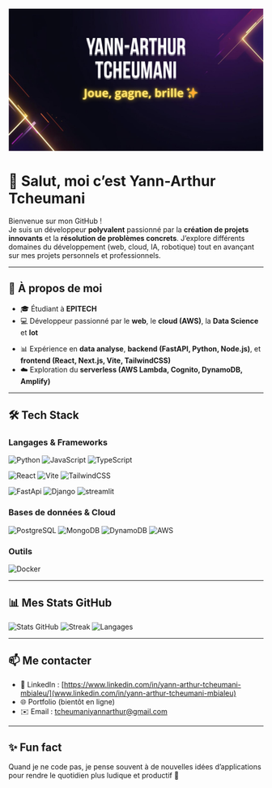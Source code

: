 <p align="center">
  <img src="asset/yplay_header_1280x360.png" alt="Yann-Arthur Tcheumani — Joue, gagne, brille" />
</p>

# 👋 Salut, moi c’est Yann-Arthur Tcheumani  

Bienvenue sur mon GitHub !  
Je suis un développeur **polyvalent** passionné par la **création de projets innovants** et la **résolution de problèmes concrets**. J’explore différents domaines du développement (web, cloud, IA, robotique) tout en avançant sur mes projets personnels et professionnels.  

---

## 🚀 À propos de moi  
- 🎓 Étudiant à **EPITECH**  
- 💻 Développeur passionné par le **web**, le **cloud (AWS)**, la **Data Science** et **Iot**
<!-- - 🕹️ Fondateur de **[YPLAY](https://yplay.fr)**, une plateforme de jeux compétitifs où l’on peut jouer, gagner et briller ✨ -->
- 📊 Expérience en **data analyse**, **backend (FastAPI, Python, Node.js)**, et **frontend (React, Next.js, Vite, TailwindCSS)**  
- ☁️ Exploration du **serverless (AWS Lambda, Cognito, DynamoDB, Amplify)**  
<!-- - 🔗 Intérêt pour la **blockchain** et l’intégration de cryptomonnaies dans des projets réels   -->

---

## 🛠️ Tech Stack  

### Langages & Frameworks  
![Python](https://img.shields.io/badge/Python-3776AB?style=for-the-badge&logo=python&logoColor=white)  ![JavaScript](https://img.shields.io/badge/JavaScript-F7E017?style=for-the-badge&logo=javascript&logoColor=black)  ![TypeScript](https://img.shields.io/badge/TypeScript-007ACC?style=for-the-badge&logo=typescript&logoColor=white) 
 
![React](https://img.shields.io/badge/React-20232A?style=for-the-badge&logo=react&logoColor=61DAFB) ![Vite](https://img.shields.io/badge/Vite-646CFF?style=for-the-badge&logo=vite&logoColor=FFD62E)  ![TailwindCSS](https://img.shields.io/badge/TailwindCSS-06B6D4?style=for-the-badge&logo=tailwindcss&logoColor=white)



![FastApi](https://img.shields.io/badge/FastApi-009485?style=for-the-badge&logo=fastapi&logoColor=white) ![Django](https://img.shields.io/badge/django-44B78B?style=for-the-badge&logo=django&logoColor=white)  ![streamlit](https://img.shields.io/badge/Streamlit-ff4b4b?style=for-the-badge&logo=streamlit&logoColor=white)  


### Bases de données & Cloud  
![PostgreSQL](https://img.shields.io/badge/PostgreSQL-336791?style=for-the-badge&logo=postgresql&logoColor=white)  ![MongoDB](https://img.shields.io/badge/MongoDB-4EA94B?style=for-the-badge&logo=mongodb&logoColor=white)  ![DynamoDB](https://img.shields.io/badge/DynamoDB-4053D6?style=for-the-badge&logo=amazon-dynamodb&logoColor=white)  ![AWS](https://img.shields.io/badge/AWS-FF9900?style=for-the-badge&logo=amazon-aws&logoColor=white)

<!-- ![Vercel](https://img.shields.io/badge/Vercel-000000?style=for-the-badge&logo=vercel&logoColor=white)  
![Render](https://img.shields.io/badge/Render-46E3B7?style=for-the-badge&logo=render&logoColor=black)   -->

### Outils  
![Docker](https://img.shields.io/badge/Docker-2496ED?style=for-the-badge&logo=docker&logoColor=white)  
<!-- ![GitHub Actions](https://img.shields.io/badge/GitHub%20Actions-2088FF?style=for-the-badge&logo=githubactions&logoColor=white)   -->

---

<!-- ## 🌍 Projets clés  
<!-- - 🎮 **YPLAY** → Plateforme de jeux compétitifs avec système de monnaie virtuelle (YCoins), classement et abonnements freemium/premium   -->
<!-- - 📊 **welcooom_data** → Projet de data analyse et dashboarding pour LesCityzens  
- ☁️ Migration & déploiement de solutions sur **AWS** et **O2Switch**   -->


## 📊 Mes Stats GitHub  

![Stats GitHub](https://github-readme-stats.vercel.app/api?username=yanntcheumani&show_icons=true&theme=tokyonight)   ![Streak](https://github-readme-streak-stats.herokuapp.com/?user=yanntcheumani&theme=tokyonight) 
![Langages](https://github-readme-stats.vercel.app/api/top-langs/?username=yanntcheumani&layout=compact&bg_color=1A1A1A&title_color=6C63FF&text_color=F5F5F5&icon_color=FFD93D)  


---


## 📫 Me contacter  
- 💼 LinkedIn : [https://www.linkedin.com/in/yann-arthur-tcheumani-mbialeu/](www.linkedin.com/in/yann-arthur-tcheumani-mbialeu)  
- 🌐 Portfolio (bientôt en ligne)  
- ✉️ Email : tcheumaniyannarthur@gmail.com

---

## ✨ Fun fact  
Quand je ne code pas, je pense souvent à de nouvelles idées d’applications pour rendre le quotidien plus ludique et productif 🚀  
